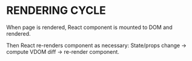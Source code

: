 # RENDERING CYCLE

When page is rendered, React component is mounted to DOM and rendered.

Then React re-renders component as necessary: State/props change -> compute VDOM diff -> re-render component.
